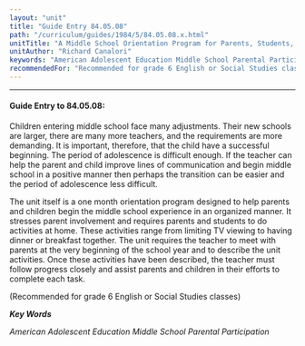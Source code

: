```yaml
---
layout: "unit"
title: "Guide Entry 84.05.08"
path: "/curriculum/guides/1984/5/84.05.08.x.html"
unitTitle: "A Middle School Orientation Program for Parents, Students, and Teachers"
unitAuthor: "Richard Canalori"
keywords: "American Adolescent Education Middle School Parental Participation"
recommendedFor: "Recommended for grade 6 English or Social Studies classes"
---
```

<body>
<hr/>
<h4>
Guide Entry to 84.05.08:
</h4>
Children entering middle school face many adjustments.  Their new schools are larger, there are many more teachers, and the requirements are more demanding.  It is important, therefore, that the child have a successful beginning.  The period of adolescence is difficult enough. If the teacher can help the parent and child improve lines of communication and begin middle school in a positive manner then perhaps the transition can be easier and the period of adolescence less difficult.
<p>
The unit itself is a one month orientation program designed to help parents and children begin the middle school experience in an organized manner.  It stresses parent involvement and requires parents and students to do activities at home.  These activities range from limiting TV viewing to having dinner or breakfast together.  The unit requires the teacher to meet with parents at the very beginning of the school year and to describe the unit activities.  Once these activities have been described, the teacher must follow progress closely and assist parents and children in their efforts to complete each task.
</p>
<p>
(Recommended for grade 6 English or Social Studies classes)
</p>
<p>
<b>
<i>
Key Words
</i>
</b>
<br/>
</p>
<p>
<i>
American Adolescent Education Middle School Parental Participation
</i>
</p>
</body>